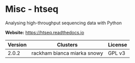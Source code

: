 # Misc - htseq

Analysing high-throughput sequencing data with Python



**Website:** <https://htseq.readthedocs.io>

| Version | Clusters | License |
| ------- | -------- | ------- |
| 2.0.2 | rackham bianca miarka snowy | GPL v3 |
